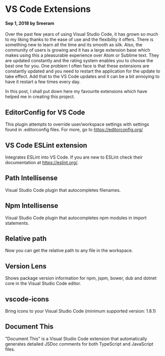 # VS Code Extensions

#### Sep 1, 2018 by Sreeram

Over the past few years of using Visual Studio Code, it has grown so much to my liking thanks to the ease of use and the flexibility it offers. There is something new to learn all the time and its smooth as silk. Also, the community of users is growing and it has a large extension base which makes using this a pleasurable experience over Atom or Sublime text. They are updated constantly and the rating system enables you to choose the best one for you. One problem I often face is that these extensions are constantly updated and you need to restart the application for the update to take effect. Add that to the VS Code updates and it can be a bit annoying to have it restart a few times every day.

In this post, I shall put down here my favourite extensions which have helped me in creating this project.

## EditorConfig for VS Code

This plugin attempts to override user/workspace settings with settings found in .editorconfig files. For more, go to https://editorconfig.org/

## VS Code ESLint extension

Integrates ESLint into VS Code. If you are new to ESLint check their documentation at https://eslint.org/.

## Path Intellisense

Visual Studio Code plugin that autocompletes filenames.

## Npm Intellisense

Visual Studio Code plugin that autocompletes npm modules in import statements.

## Relative path

Now you can get the relative path to any file in the workspace.

## Version Lens

Shows package version information for npm, jspm, bower, dub and dotnet core in the Visual Studio Code editor.

## vscode-icons

Bring icons to your Visual Studio Code (minimum supported version: 1.8.1)

## Document This

"Document This" is a Visual Studio Code extension that automatically generates detailed JSDoc comments for both TypeScript and JavaScript files.

